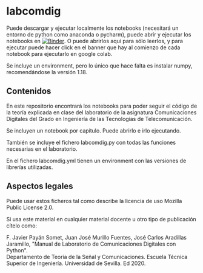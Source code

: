 # labcomdig

Puede descargar y ejecutar localmente los notebooks (necesitará un entorno de python como anaconda o pycharm), puede abrir y ejecutar los notebooks en [![Binder](https://mybinder.org/badge_logo.svg)](https://mybinder.org/v2/gh/gapsc-us/labcomdig/main). O puede abrirlos aquí para sólo leerlos, y para ejecutar puede hacer click en el banner que hay al comienzo de cada notebook para ejecutarlo en google colab.

Se incluye un environment, pero lo único que hace falta es instalar numpy, recomendándose la versión 1.18.

## Contenidos

En este repositorio encontrará los notebooks para poder seguir el código de la teoría explicada en clase del laboratorio de la asignatura Comunicaciones Digitales del Grado en Ingeniería de las Tecnologías de Telecomunicación.

Se incluyen un notebook por capítulo. Puede abrirlo e irlo ejecutando. 

También se incluye el fichero labcomdig.py con todas las funciones necesarias en el laboratorio.

En el fichero labcomdig.yml tienen un environment con las versiones de librerías utilizadas.

## Aspectos legales

Puede usar estos ficheros tal como describe la licencia de uso Mozilla Public License 2.0. 

Si usa este material en cualquier material docente u otro tipo de publicación cítelo como:

F. Javier Payán Somet, Juan José Murillo Fuentes, José Carlos Aradillas Jaramillo, "Manual de Laboratorio de Comunicaciones Digitales con Python". \
Departamento de Teoría de la Señal y Comunicaciones. Escuela Técnica Superior de Ingeniería. Universidad de Sevilla. Ed 2020.
